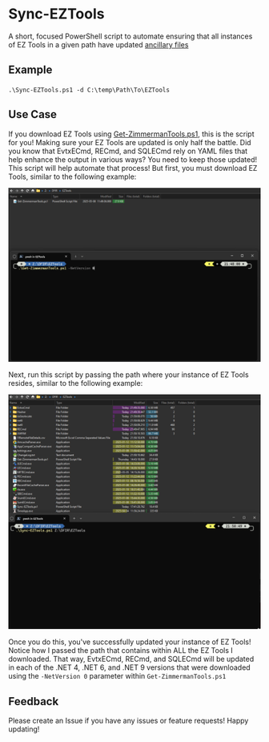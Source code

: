 # Sync-EZTools

A short, focused PowerShell script to automate ensuring that all instances of EZ Tools in a given path have updated [ancillary files](https://youtu.be/mIb1GQP3ciE)

## Example

`.\Sync-EZTools.ps1 -d C:\temp\Path\To\EZTools`

## Use Case

If you download EZ Tools using [Get-ZimmermanTools.ps1](https://ericzimmerman.github.io/#!index.md), this is the script for you! Making sure your EZ Tools are updated is only half the battle. Did you know that EvtxECmd, RECmd, and SQLECmd rely on YAML files that help enhance the output in various ways? You need to keep those updated! This script will help automate that process! But first, you must download EZ Tools, similar to the following example:  
  
![Downloading EZ Tools](https://raw.githubusercontent.com/AndrewRathbun/Sync-EZTools/refs/heads/main/Media/dopus_75xoui6wcD.gif)

Next, run this script by passing the path where your instance of EZ Tools resides, similar to the following example:  
  
![Updating EZ Tools](https://raw.githubusercontent.com/AndrewRathbun/Sync-EZTools/refs/heads/main/Media/dopus_sX1UGxNUim.gif)

Once you do this, you've successfully updated your instance of EZ Tools! Notice how I passed the path that contains within ALL the EZ Tools I downloaded. That way, EvtxECmd, RECmd, and SQLECmd will be updated in each of the .NET 4, .NET 6, and .NET 9 versions that were downloaded using the `-NetVersion 0` parameter within `Get-ZimmermanTools.ps1`

## Feedback

Please create an Issue if you have any issues or feature requests! Happy updating!
